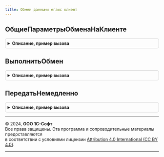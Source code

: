 ```yaml
---
title: Обмен данными егаис клиент
---
```



## ОбщиеПараметрыОбменаНаКлиенте
<details style="margin: 1em 0; padding: 0.5em; border: 1px solid #ccc; border-radius: 6px;">

<summary style="font-weight: bold; cursor: pointer;">Описание, пример вызова</summary>

```bsl

Функция ОбщиеПараметрыОбменаНаКлиенте(Источник = Неопределено) Экспорт
```

Пример вызова
```bsl
Результат = ОбменДаннымиЕГАИСКлиент.ОбщиеПараметрыОбменаНаКлиенте(Источник);
```
</details>

## ВыполнитьОбмен
<details style="margin: 1em 0; padding: 0.5em; border: 1px solid #ccc; border-radius: 6px;">

<summary style="font-weight: bold; cursor: pointer;">Описание, пример вызова</summary>

```bsl

// Выполняет отправку подготовленных сообщений, загрузку новых документов, обработку ответов из ЕГАИС.
//
// Параметры:
//  ОрганизацииЕГАИС - Неопределено, Массив, СправочникСсылка.КлассификаторОрганизацийЕГАИС - Организации ЕГАИС, по которым необходимо выполнить обмен.
//  ОповещениеПриЗавершении - ОписаниеОповещения - Оповещение при завершении операции.
//  ИдентификаторВладельца - УникальныйИдентификатор, Истина - Уникальный идентификатор формы для сообщений обмена, Неопределено, Истина (обмен в основной форме)
//     В результат передается массив структур Изменения, см. функцию ОбменДаннымиЕГАИСКлиентСервер.СтруктураИзменения().
//
Процедура ВыполнитьОбмен(ОрганизацииЕГАИС = Неопределено, ОповещениеПриЗавершении = Неопределено, ИдентификаторВладельца = Неопределено) Экспорт
```

Пример вызова
```bsl
ОбменДаннымиЕГАИСКлиент.ВыполнитьОбмен(ОрганизацииЕГАИС, ОповещениеПриЗавершении, ИдентификаторВладельца);
```
</details>

## ПередатьНемедленно
<details style="margin: 1em 0; padding: 0.5em; border: 1px solid #ccc; border-radius: 6px;">

<summary style="font-weight: bold; cursor: pointer;">Описание, пример вызова</summary>

```bsl

// Формирует сообщение и сразу же передает его в УТМ.
//
// Параметры:
//  ДокументСсылка - ДокументСсылка - документ, по которому формируется сообщение в ЕГАИС.
//  ДальнейшееДействие - ПеречислениеСсылка.ДальнейшиеДействияПоВзаимодействиюЕГАИС - выполняемая операция обмена.
//  ДополнительныеПараметры - Структура со свойствами:
//   * НомерЧека - Число - Номер чека ККМ.
//   * НомерСмены - Число - Номер смены.
//  ОповещениеПриЗавершении - ОписаниеОповещения - Оповещение при завершении операции.
//  ИдентификаторВладельца - УникальныйИдентификатор - Уникальный идентификатор формы для сообщений обмена
//     В результат передается массив структур Изменения, см. функцию ИнтеграцияЕГАИСКлиентСервер.СтруктураИзменения().
//
Процедура ПередатьНемедленно(ДокументСсылка, ДальнейшееДействие, ДополнительныеПараметры, ОповещениеПриЗавершении, ИдентификаторВладельца = Неопределено) Экспорт
```

Пример вызова
```bsl
ОбменДаннымиЕГАИСКлиент.ПередатьНемедленно(ДокументСсылка, ДальнейшееДействие, ДополнительныеПараметры, ОповещениеПриЗавершении, ИдентификаторВладельца);
```
</details>

---

© 2024, **ООО 1С-Софт**  
Все права защищены. Эта программа и сопроводительные материалы предоставляются  
в соответствии с условиями лицензии [Attribution 4.0 International (CC BY 4.0)](https://creativecommons.org/licenses/by/4.0/legalcode).

---
